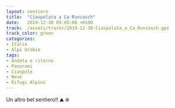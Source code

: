 ```yaml
---
layout: sentiero
title:  "Ciaspolata a Ca Runcasch"
date:   2019-12-30 09:05:00 +0100
track:  /assets/tracks/2019-12-30-Ciaspolata_a_Ca_Runcasch.gpx
track_color: green
categories:
- Italia
- Alpi Orobie
tags:
- Andata e ritorno
- Panorami
- Ciaspole
- Neve  
- Rifugi Alpini
---
```


Un altro bel sentiero!! :mountain: :snowflake: